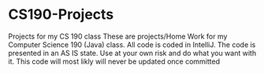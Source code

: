 # CS190-Projects
Projects for my CS 190 class
These are projects/Home Work for my Computer Science 190 (Java) class.
All code is coded in IntelliJ. The code is presented in an AS IS state. Use at your own risk and do what you want with it.
This code will most likly will never be updated once committed 
